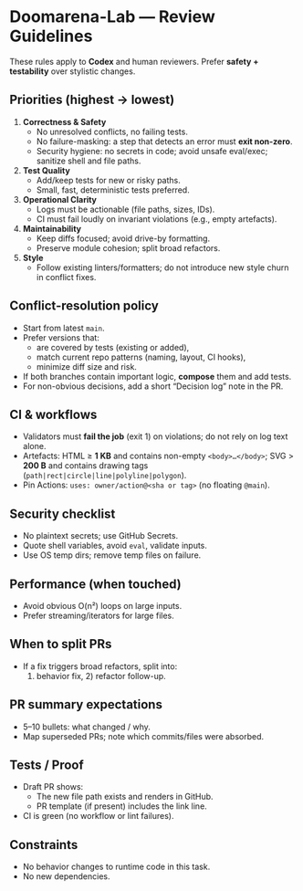 # Doomarena-Lab — Review Guidelines

These rules apply to **Codex** and human reviewers. Prefer **safety + testability** over stylistic changes.

## Priorities (highest → lowest)
1) **Correctness & Safety**
   - No unresolved conflicts, no failing tests.
   - No failure-masking: a step that detects an error must **exit non-zero**.
   - Security hygiene: no secrets in code; avoid unsafe eval/exec; sanitize shell and file paths.
2) **Test Quality**
   - Add/keep tests for new or risky paths.
   - Small, fast, deterministic tests preferred.
3) **Operational Clarity**
   - Logs must be actionable (file paths, sizes, IDs).
   - CI must fail loudly on invariant violations (e.g., empty artefacts).
4) **Maintainability**
   - Keep diffs focused; avoid drive-by formatting.
   - Preserve module cohesion; split broad refactors.
5) **Style**
   - Follow existing linters/formatters; do not introduce new style churn in conflict fixes.

## Conflict-resolution policy
- Start from latest `main`.
- Prefer versions that:
  - are covered by tests (existing or added),
  - match current repo patterns (naming, layout, CI hooks),
  - minimize diff size and risk.
- If both branches contain important logic, **compose** them and add tests.
- For non-obvious decisions, add a short “Decision log” note in the PR.

## CI & workflows
- Validators must **fail the job** (exit 1) on violations; do not rely on log text alone.
- Artefacts: HTML ≥ **1 KB** and contains non-empty `<body>…</body>`; SVG > **200 B** and contains drawing tags (`path|rect|circle|line|polyline|polygon`).
- Pin Actions: `uses: owner/action@<sha or tag>` (no floating `@main`).

## Security checklist
- No plaintext secrets; use GitHub Secrets.
- Quote shell variables, avoid `eval`, validate inputs.
- Use OS temp dirs; remove temp files on failure.

## Performance (when touched)
- Avoid obvious O(n²) loops on large inputs.
- Prefer streaming/iterators for large files.

## When to split PRs
- If a fix triggers broad refactors, split into:
  1) behavior fix, 2) refactor follow-up.

## PR summary expectations
- 5–10 bullets: what changed / why.
- Map superseded PRs; note which commits/files were absorbed.

## Tests / Proof
- Draft PR shows:
  - The new file path exists and renders in GitHub.
  - PR template (if present) includes the link line.
- CI is green (no workflow or lint failures).

## Constraints
- No behavior changes to runtime code in this task.
- No new dependencies.
